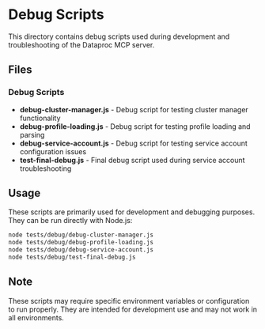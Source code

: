 # Debug Scripts

This directory contains debug scripts used during development and troubleshooting of the Dataproc MCP server.

## Files

### Debug Scripts
- **debug-cluster-manager.js** - Debug script for testing cluster manager functionality
- **debug-profile-loading.js** - Debug script for testing profile loading and parsing
- **debug-service-account.js** - Debug script for testing service account configuration issues
- **test-final-debug.js** - Final debug script used during service account troubleshooting

## Usage

These scripts are primarily used for development and debugging purposes. They can be run directly with Node.js:

```bash
node tests/debug/debug-cluster-manager.js
node tests/debug/debug-profile-loading.js
node tests/debug/debug-service-account.js
node tests/debug/test-final-debug.js
```

## Note

These scripts may require specific environment variables or configuration to run properly. They are intended for development use and may not work in all environments.
